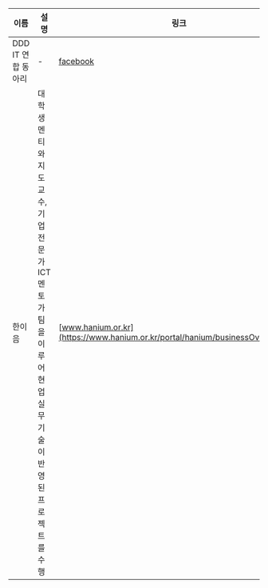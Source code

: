 | 이름 | 설명 | 링크 | 
|------------|---------|-----------|
| DDD IT 연합 동아리 | - | [facebook](https://www.facebook.com/dddstudy/)  | 
| 한이음 |대학생 멘티와 지도교수, 기업전문가 ICT멘토가 팀을 이루어 현업 실무 기술이반영된 프로젝트를 수행 |[www.hanium.or.kr](https://www.hanium.or.kr/portal/hanium/businessOverview.do) |  

